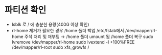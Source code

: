 # 파티션 확인

- lsblk 로 / 에 충분한 용량(400G 이상 확인)
- rl-home 제거가 필요한 경우
    /home 폴더 백업
    /etc/fstab에서 /dev/mapper/rl-home 주석 처리 및 재부팅 → /home 폴더 umount 됨
    /home 폴더 복구
    sudo lvremove /dev/mapper/rl-home
    sudo lvextend -l +100%FREE /dev/mapper/rl-root
    sudo xfs_growfs  /